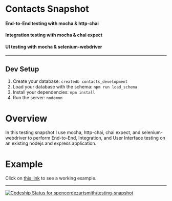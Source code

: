 # Contacts Snapshot
#### End-to-End testing with mocha & http-chai
#### Integration testing with mocha & chai expect
#### UI testing with mocha & selenium-webdriver
<hr>

## Dev Setup

1. Create your database: `createdb contacts_development`
1. Load your database with the schema: `npm run load_schema`
1. Install your dependencies: `npm install`
1. Run the server: `nodemon`

# Overview
In this testing snapshot I use mocha, http-chai, chai expect, and selenium-webdriver to perform End-to-End, Integration, and User Interface testing on an existing nodejs and express application.

# Example

Click on [this link](http://g.recordit.co/y3XSnQcagM.gif) to see a working example.

<hr>

[ ![Codeship Status for spencerdezartsmith/testing-snapshot](https://app.codeship.com/projects/e65aa9c0-8058-0135-5a57-221f76a05333/status?branch=master)](https://app.codeship.com/projects/246670)